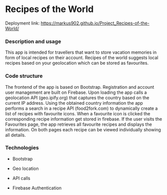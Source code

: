 # Recipes of the World

Deployment link: https://markus902.github.io/Project_Recipes-of-the-World/

### Description and usage

This app is intended for travellers that want to store vacation memories in form of local recipes on their account. Recipes of the world suggests local recipes based on your geolocation which can be stored as favourites. 

### Code structure

The frontend of the app is based on Bootstrap. Registration and account user management are built on Firebase. Upon loading the app calls a geolocation API (geo.ipify.org) that captures the country based on the current IP address. Using the obtained country information the app performs a search in a recipe API (food2fork.com) to dynamically create a list of recipes with favourite icons. When a favourite icon is clicked the corresponding recipe information get stored in firebase. If the user visits the Favourites page, the app retrieves all favourite recipes and displays the information. On both pages each recipe can be viewed individually showing all details.

### Technologies

* Bootstrap

* Geo location

* API calls

* Firebase Authentication

